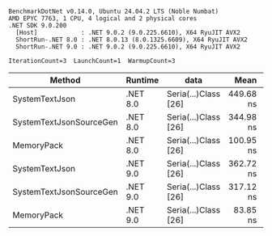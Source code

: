 ```

BenchmarkDotNet v0.14.0, Ubuntu 24.04.2 LTS (Noble Numbat)
AMD EPYC 7763, 1 CPU, 4 logical and 2 physical cores
.NET SDK 9.0.200
  [Host]            : .NET 9.0.2 (9.0.225.6610), X64 RyuJIT AVX2
  ShortRun-.NET 8.0 : .NET 8.0.13 (8.0.1325.6609), X64 RyuJIT AVX2
  ShortRun-.NET 9.0 : .NET 9.0.2 (9.0.225.6610), X64 RyuJIT AVX2

IterationCount=3  LaunchCount=1  WarmupCount=3  

```
| Method                  | Runtime  | data                 | Mean      | Error     | StdDev   | Min       | Max       | Gen0   | Allocated |
|------------------------ |--------- |--------------------- |----------:|----------:|---------:|----------:|----------:|-------:|----------:|
| SystemTextJson          | .NET 8.0 | Seria(...)Class [26] | 449.68 ns | 46.659 ns | 2.558 ns | 447.67 ns | 452.56 ns | 0.0196 |     328 B |
| SystemTextJsonSourceGen | .NET 8.0 | Seria(...)Class [26] | 344.98 ns | 48.144 ns | 2.639 ns | 342.82 ns | 347.92 ns | 0.0219 |     368 B |
| MemoryPack              | .NET 8.0 | Seria(...)Class [26] | 100.95 ns | 19.666 ns | 1.078 ns | 100.27 ns | 102.19 ns | 0.0076 |     128 B |
| SystemTextJson          | .NET 9.0 | Seria(...)Class [26] | 362.72 ns |  8.704 ns | 0.477 ns | 362.42 ns | 363.27 ns | 0.0196 |     328 B |
| SystemTextJsonSourceGen | .NET 9.0 | Seria(...)Class [26] | 317.12 ns | 10.431 ns | 0.572 ns | 316.63 ns | 317.75 ns | 0.0219 |     368 B |
| MemoryPack              | .NET 9.0 | Seria(...)Class [26] |  83.85 ns | 10.177 ns | 0.558 ns |  83.35 ns |  84.45 ns | 0.0076 |     128 B |
